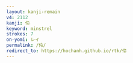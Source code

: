 ```yaml
---
layout: kanji-remain
v4: 2112
kanji: 伶
keyword: minstrel
strokes: 7
on-yomi: レイ
permalink: /伶/
redirect_to: https://hochanh.github.io/rtk/伶
---
```






